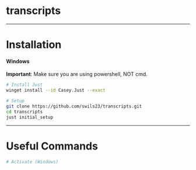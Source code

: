 # transcripts

---

# Installation

#### Windows
**Important**: Make sure you are using powershell, NOT cmd.
```sh
# Install Just
winget install --id Casey.Just --exact

# Setup
git clone https://github.com/swils23/transcripts.git
cd transcripts
just initial_setup

```

---



# Useful Commands
```sh
# Activate (Windows)

```
